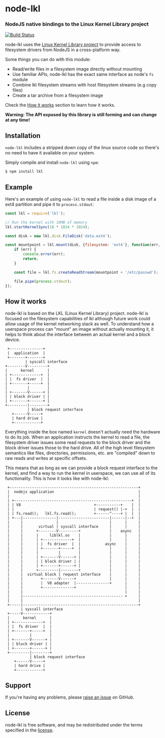 node-lkl
=========
### NodeJS native bindings to the Linux Kernel Library project
[![Build Status](https://travis-ci.org/resin-io/node-lkl.svg?branch=master)](https://travis-ci.org/resin-io/node-lkl)

node-lkl uses the [Linux Kernel Library project](https://github.com/lkl/linux) to provide access to filesystem drivers
from NodeJS in a cross-platform way.

Some things you can do with this module:

* Read/write files in a filesystem image directly without mounting
* Use familiar APIs, node-lkl has the exact same interface as node's `fs` module
* Combine lkl filesystem streams with host filesystem streams (e.g copy files)
* Create a tar archive from a filesystem image

Check the [How it works](#how-it-works) section to learn how it works.

**Warning: The API exposed by this library is still forming and can change at
any time!**

Installation
------------

`node-lkl` includes a stripped down copy of the linux source code so
there's no need to have it available on your system.

Simply compile and install `node-lkl` using `npm`:

``` bash
$ npm install lkl
```

Example
-------

Here's an example of using `node-lkl` to read a file inside a disk image of
a ext4 partition and pipe it to `process.stdout`:

``` javascript
const lkl = require('lkl');

// Run the kernel with 10MB of memory
lkl.startKernelSync(10 * 1024 * 1024);

const disk = new lkl.disk.FileDisk('data.ext4');

const mountpoint = lkl.mount(disk, {filesystem: 'ext4'}, function(err, mountpoint) {
	if (err) {
		console.error(err);
		return;
	}

	const file = lkl.fs.createReadStream(mountpoint + '/etc/passwd');

	file.pipe(process.stdout);
});
```

How it works
------------

node-lkl is based on the LKL (Linux Kernel Library) project. node-lkl is
focused on the filesystem capabilities of lkl although future work could allow
usage of the kernel networking stack as well. To understand how a userspace
process can "mount" an image without actually mounting it, it helps to think
about the interface between an actual kernel and a block device.

```
 +---------------+
 |  application  |
 +-------+-------+
         | syscall interface
+--------V---------+
|      kernel      |
| +-------------+  |
| |  fs driver  |  |
| +-------+-----+  |
|         |        |
| +-------V------+ |
| | block driver | |
| +-------+------+ |
+---------|--------+
          | block request interface
   +------V-----+
   | hard drive |
   +------------+
```

Everything inside the box named `kernel` doesn't actually need the hardware
to do its job. When an application instructs the kernel to read a file, the
filesystem driver issues some read requests to the block driver and the block
driver issues those to the hard drive. All of the high level filesystem
semantics like files, directories, permissions, etc. are "compiled" down to raw
reads and writes at specific offsets.

This means that as long as we can provide a block request interface to the
kernel, and find a way to run the kernel in userspace, we can use all of its
functionality. This is how it looks like with node-lkl:

```
 +----------------------------------------------------------+
 |  nodejs application                                      |
 |                                                          |
 | +-----------------------------------------------------+  |
 | | V8                                 +-----------+    |  |
 | |                                    | request() |-+  |  |
 | | fs.read();   lkl.fs.read();        +------^----+ |  |  |
 | +---|---------------|-----------------------|------|--+  |
 |     |               |                       |      |     |
 |     |       virtual | syscall interface     |      |     |
 |     |      +--------V---------+             |    async   |
 |     |      |     liblkl.so    |             |      |     |
 |     |      | +-------------+  |             |      |     |
 |     |      | |  fs driver  |  |           async    |     |
 |     |      | +-------+-----+  |             |      |     |
 |     |      |         |        |             |      |     |
 |     |      | +-------V------+ |             |      |     |
 |     |      | | block driver | |             |      |     |
 |     |      | +-------+------+ |             |      |     |
 |     |      +---------|--------+             |      |     |
 |     |  virtual block | request interface    |      |     |
 |     |        +-------V------+               |      |     |
 |     |        |  V8 adapter  |---------------+      |     |
 |     |        +--------------+                      |     |
 |     |                                              |     |
 |     |--------------------------------------------- +     |
 |     |                                                    |
 +-----|----------------------------------------------------+
       | syscall interface
 +-----V------------+
 |      kernel      |
 | +-------------+  |
 | |  fs driver  |  |
 | +-------+-----+  |
 |         |        |
 | +-------V------+ |
 | | block driver | |
 | +-------+------+ |
 +---------|--------+
           | block request interface
    +------V-----+
    | hard drive |
    +------------+
```

Support
-------

If you're having any problems, please [raise an issue][github-issue] on GitHub.

License
-------

node-lkl is free software, and may be redistributed under the terms specified
in the [license].

[github-issue]: https://github.com/resin-io/node-lkl/issues/new
[license]: https://github.com/resin-io/node-lkl/blob/master/LICENSE
